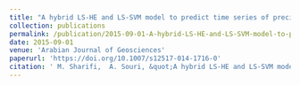 ```yaml
---
title: "A hybrid LS-HE and LS-SVM model to predict time series of precipitable water vapor derived from GPS measurements"
collection: publications
permalink: /publication/2015-09-01-A-hybrid-LS-HE-and-LS-SVM-model-to-predict-time-series-of-precipitable-water-vapor-derived-from-GPS-measurements
date: 2015-09-01
venue: 'Arabian Journal of Geosciences'
paperurl: 'https://doi.org/10.1007/s12517-014-1716-0'
citation: ' M. Sharifi,  A. Souri, &quot;A hybrid LS-HE and LS-SVM model to predict time series of precipitable water vapor derived from GPS measurements.&quot; Arabian Journal of Geosciences, 2015.'
---
```

